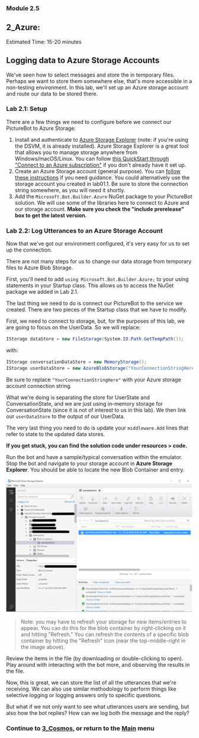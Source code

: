 ### Module 2.5

## 2_Azure:
Estimated Time: 15-20 minutes

## Logging data to Azure Storage Accounts

We've seen how to select messages and store the in temporary files. Perhaps we want to store them somewhere else, that's more accessible in a non-testing environment. In this lab, we'll set up an Azure storage account and route our data to be stored there.  

### Lab 2.1: Setup  

There are a few things we need to configure before we connect our PictureBot to Azure Storage:  

1. Install and authenticate to [Azure Storage Explorer](https://azure.microsoft.com/en-us/features/storage-explorer/) (note: if you're using the DSVM, it is already installed). Azure Storage Explorer is a great tool that allows you to manage storage anywhere from Windows/macOS/Linux. You can follow [this QuickStart through "Connect to an Azure subscription"](https://docs.microsoft.com/en-us/azure/vs-azure-tools-storage-manage-with-storage-explorer?toc=%2Fazure%2Fstorage%2Fqueues%2Ftoc.json&tabs=windows) if you don't already have it set up.  
2. Create an Azure Storage account (general purpose). You can [follow these instructions](https://docs.microsoft.com/en-us/azure/storage/common/storage-quickstart-create-account?tabs=portal#create-a-general-purpose-storage-account) if you need guidance. You could alternatively use the storage account you created in lab01.1. Be sure to store the connection string somewhere, as you will need it shortly.
3. Add the `Microsoft.Bot.Builder.Azure` NuGet package to your PictureBot solution. We will use some of the libraries here to connect to Azure and our storage account. **Make sure you check the "include prerelease" box to get the latest version.**  

### Lab 2.2: Log Utterances to an Azure Storage Account  

Now that we've got our environment configured, it's very easy for us to set up the connection.  

There are not many steps for us to change our data storage from temporary files to Azure Blob Storage.  

First, you'll need to add `using Microsoft.Bot.Builder.Azure;` to your using statements in your Startup class. This allows us to access the NuGet package we added in Lab 2.1.  

The last thing we need to do is connect our PictureBot to the service we created. There are two pieces of the Startup class that we have to modify.  

First, we need to connect to storage, but, for the purposes of this lab, we are going to focus on the UserData. So we will replace:  
```csharp
IStorage dataStore = new FileStorage(System.IO.Path.GetTempPath());
```
with:  
```csharp
IStorage conversationDataStore = new MemoryStorage();
IStorage userDataStore = new AzureBlobStorage("YourConnectionStringHere", "userdatastore");
```
Be sure to replace `"YourConnectionStringHere"` with your Azure storage account connection string.  

What we're doing is separating the store for UserState and ConversationState, and we are just using in-memory storage for ConversationState (since it is not of interest to us in this lab). We then link our `userDataStore` to the output of our UserData.  

The very last thing you need to do is update your `middleware.Add` lines that refer to state to the updated data stores.  

**If you get stuck, you can find the solution code under resources > code.**

Run the bot and have a sample/typical conversation within the emulator. Stop the bot and navigate to your storage account in **Azure Storage Explorer**. You should be able to locate the new Blob Container and entry.  

![Azure Storage Explorer](./resources/assets/storageexplorer.png)

> Note: you may have to refresh your storage for new items/entries to appear. You can do this for the blob container by right-clicking on it and hitting "Refresh." You can refresh the contents of a specific blob container by hitting the "Refresh" icon (near the top-middle-right in the image above).

Review the items in the file (by downloading or double-clicking to open). Play around with interacting with the bot more, and observing the results in the file.  

Now, this is great, we can store the list of all the utterances that we're receiving. We can also use similar methodology to perform things like selective logging or logging answers only to specific questions.  

But what if we not only want to see what utterances users are sending, but also how the bot replies? How can we log both the message and the reply?  

### Continue to [3_Cosmos](./3_Cosmos.md), or return to the [Main](../../README.md) menu
